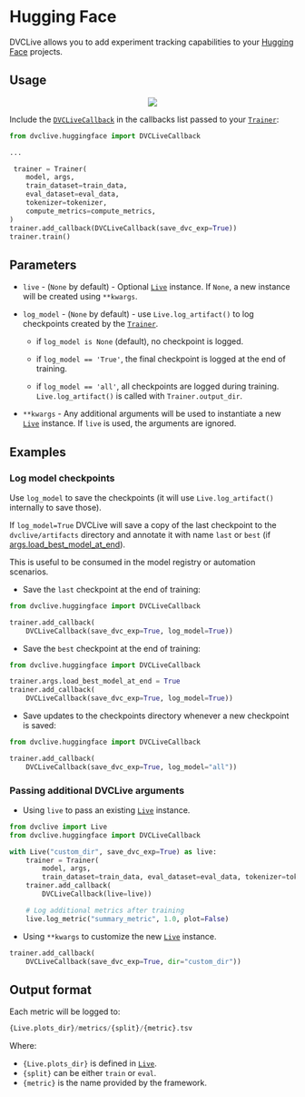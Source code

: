 # Hugging Face

DVCLive allows you to add experiment tracking capabilities to your
[Hugging Face](https://huggingface.co/) projects.

## Usage

<p align='center'>
  <a href="https://colab.research.google.com/github/iterative/dvclive/blob/main/examples/DVCLive-HuggingFace.ipynb">
    <img src="https://colab.research.google.com/assets/colab-badge.svg" />
  </a>
</p>

Include the
[`DVCLiveCallback`](https://github.com/iterative/dvclive/blob/main/src/dvclive/huggingface.py)
in the callbacks list passed to your
[`Trainer`](https://huggingface.co/transformers/main_classes/trainer.html):

```python
from dvclive.huggingface import DVCLiveCallback

...

 trainer = Trainer(
    model, args,
    train_dataset=train_data,
    eval_dataset=eval_data,
    tokenizer=tokenizer,
    compute_metrics=compute_metrics,
)
trainer.add_callback(DVCLiveCallback(save_dvc_exp=True))
trainer.train()
```

## Parameters

- `live` - (`None` by default) - Optional [`Live`] instance. If `None`, a new
  instance will be created using `**kwargs`.

- `log_model` - (`None` by default) - use `Live.log_artifact()` to log
  checkpoints created by the
  [`Trainer`](https://huggingface.co/docs/transformers/main_classes/trainer#checkpoints).

  - if `log_model is None` (default), no checkpoint is logged.

  - if `log_model == 'True'`, the final checkpoint is logged at the end of
    training.

  - if `log_model == 'all'`, all checkpoints are logged during training.
    `Live.log_artifact()` is called with `Trainer.output_dir`.

- `**kwargs` - Any additional arguments will be used to instantiate a new
  [`Live`] instance. If `live` is used, the arguments are ignored.

## Examples

### Log model checkpoints

Use `log_model` to save the checkpoints (it will use `Live.log_artifact()`
internally to save those).

If `log_model=True` DVCLive will save a copy of the last checkpoint to the
`dvclive/artifacts` directory and annotate it with name `last` or `best` (if
[args.load_best_model_at_end](https://huggingface.co/docs/transformers/main_classes/trainer#transformers.TrainingArguments.load_best_model_at_end)).

This is useful to be consumed in the <abbr>model registry</abbr> or automation
scenarios.

- Save the `last` checkpoint at the end of training:

```python
from dvclive.huggingface import DVCLiveCallback

trainer.add_callback(
    DVCLiveCallback(save_dvc_exp=True, log_model=True))
```

- Save the `best` checkpoint at the end of training:

```python
from dvclive.huggingface import DVCLiveCallback

trainer.args.load_best_model_at_end = True
trainer.add_callback(
    DVCLiveCallback(save_dvc_exp=True, log_model=True))
```

- Save updates to the checkpoints directory whenever a new checkpoint is saved:

```python
from dvclive.huggingface import DVCLiveCallback

trainer.add_callback(
    DVCLiveCallback(save_dvc_exp=True, log_model="all"))
```

### Passing additional DVCLive arguments

- Using `live` to pass an existing [`Live`] instance.

```python
from dvclive import Live
from dvclive.huggingface import DVCLiveCallback

with Live("custom_dir", save_dvc_exp=True) as live:
    trainer = Trainer(
        model, args,
        train_dataset=train_data, eval_dataset=eval_data, tokenizer=tokenizer)
    trainer.add_callback(
        DVCLiveCallback(live=live))

    # Log additional metrics after training
    live.log_metric("summary_metric", 1.0, plot=False)
```

- Using `**kwargs` to customize the new [`Live`] instance.

```python
trainer.add_callback(
    DVCLiveCallback(save_dvc_exp=True, dir="custom_dir"))
```

## Output format

Each metric will be logged to:

```py
{Live.plots_dir}/metrics/{split}/{metric}.tsv
```

Where:

- `{Live.plots_dir}` is defined in [`Live`].
- `{split}` can be either `train` or `eval`.
- `{metric}` is the name provided by the framework.

[`live`]: /doc/dvclive/live
[studio model registry]: /doc/studio/user-guide/model-registry
